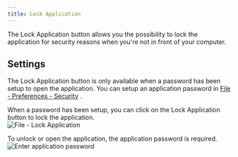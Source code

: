 ```yaml
---
title: Lock Application
---
```

The Lock Application button allows you the possibility to lock the application for security reasons when you&apos;re not in front of your computer. 

## Settings 

The Lock Application button is only available when a password has been setup to open the application. You can setup an application password in [File - Preferences - Security](RDM_Preferences_Security) .  

When a password has been setup, you can click on the Lock Application button to lock the application.  
![File - Lock Application](/img/en/rdm/mac/clip10309.png) 

To unlock or open the application, the application password is required. 
![Enter application password](/img/en/rdm/mac/clip10304.png) 
